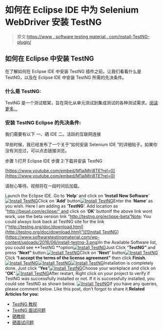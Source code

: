 # 如何在 Eclipse IDE 中为 Selenium WebDriver 安装 TestNG

> 原文:[https://www . software testing material . com/install-TestNG-plugin/](https://www.softwaretestingmaterial.com/install-testng-plugin/)

## 如何在 Eclipse 中安装 TestNG

在了解如何在 Eclipse IDE 中安装 TestNG 插件之前。让我们看看什么是 TestNG，以及在 Eclipse IDE 中安装 TestNG 所需的先决条件。

### **什么是 TestNG:**

TestNG 是一个测试框架，旨在简化从单元测试到集成测试的各种测试需求。[阅读更多…](https://www.softwaretestingmaterial.com/testng-introduction/)

### **安装 TestNG Eclipse 的先决条件:**

我们需要有以下
一、硒 IDE
二。活跃的互联网连接

早些时候，我已经发布了一个关于“如何安装 Selenium IDE ”的详细帖子。如果你没有浏览过，可以点击链接浏览。

步骤 1:打开 Eclipse IDE
步骤 2:下载并安装 TestNG

[https://www.youtube.com/embed/M1aiMlri8TE?rel=0](https://www.youtube.com/embed/M1aiMlri8TE?rel=0)

请耐心等待。视频将在一段时间后加载。

Launch the Eclipse IDE. Go to ‘**Help**‘ and click on ‘**Install New Software**‘[![Install TestNG](img/b3dce07a3da79f0fb2cc52ea2885cd60.png "Install TestNG")](https://www.softwaretestingmaterial.com/wp-content/uploads/2016/06/install-testng-1.png)Click on ‘**Add**‘ button[![Install TestNG](img/09dee1858fab402e1053357debca9736.png "Install TestNG")](https://www.softwaretestingmaterial.com/wp-content/uploads/2016/06/install-testng-2.png)Enter the ‘**Name**‘ as you wish. Here I am adding as ‘**TestNG**‘. Add location as “http://beust.com/eclipse/” and click on ‘**OK**‘ buttonIf the above link wont work, use the beta version link “http://testng.org/eclipse-beta”Note: You could always look back at TestNG site for the link (“[http://testng.org/doc/download.html](http://testng.org/doc/download.html)“)[![Install TestNG](img/dc6975082ddb322b580897c309366293.png "Install TestNG")](https://www.softwaretestingmaterial.com/wp-content/uploads/2016/06/install-testng-3.png)In the Available Software list, you could see **TestNG **option[![Install TestNG](img/744340c286006a8e47cafb7b5bf117f9.png "Install TestNG")](https://www.softwaretestingmaterial.com/wp-content/uploads/2016/06/install-testng-4.png)Just Click “**TestNG”** and press “**Next”** button.[![Install TestNG](img/a051bd3fad338e61f63c4ec2fba7330a.png "Install TestNG")](https://www.softwaretestingmaterial.com/wp-content/uploads/2016/06/install-testng-5.png)Click on “**Next**” button[![Install TestNG](img/c499bc7c9534c0cc75b88d5fa54fb8a4.png "Install TestNG")](https://www.softwaretestingmaterial.com/wp-content/uploads/2016/06/install-testng-7.png)Click “**I accept the terms of the license agreement”** then click **Finish**.[![Install TestNG](img/79df00f1e628c172a22e628f2c355f37.png "Install TestNG")](https://www.softwaretestingmaterial.com/wp-content/uploads/2016/06/install-testng-8.png)[![Install TestNG](img/edf4be3a91e0ac673fea33f82527b30b.png "Install TestNG")](https://www.softwaretestingmaterial.com/wp-content/uploads/2016/06/install-testng-9.png)[![Install TestNG](img/1869d3e22ffc4eca680a3eac9de408b5.png "Install TestNG")](https://www.softwaretestingmaterial.com/wp-content/uploads/2016/06/install-testng-10.png)Installation is completely done. Just click “**Yes**“[![Install TestNG](img/7476ffc5f3c45e7d375fc43068e569a8.png "Install TestNG")](https://www.softwaretestingmaterial.com/wp-content/uploads/2016/06/install-testng-11.png)Choose your workplace and click on “**OK**“.[![Install TestNG](img/860439f1048f8ce9eb2cc13e3e562abc.png "Install TestNG")](https://www.softwaretestingmaterial.com/wp-content/uploads/2016/06/install-testng-12.png)After restart, Right click on your project to verify if TestNG was successfully installed or not. If it is successfully installed, you could see TestNG as shown below. [![Install TestNG](img/c2b79761ef0ca01a477c1e930184dc7b.png "Install TestNG")](https://www.softwaretestingmaterial.com/wp-content/uploads/2016/06/13.png)If you have any queries, please comment below. Like this post, don’t forgot to share it.**Related Articles for you:**

*   [TestNG 教程](https://www.softwaretestingmaterial.com/testng-tutorial/)
*   [TestNG 面试问题](https://www.softwaretestingmaterial.com/testng-interview-questions/)
*   [硒教程](https://www.softwaretestingmaterial.com/selenium-tutorial/)
*   [硒面试问题](https://www.softwaretestingmaterial.com/selenium-interview-questions/)